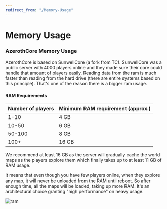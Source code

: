 ```yaml
---
redirect_from: "/Memory-Usage"
---
```


# Memory Usage

### AzerothCore Memory Usage

AzerothCore is based on SunwellCore (a fork from TC). SunwellCore was a public server with 4000 players online and they made sure their core could handle that amount of players easily. Reading data from the ram is much faster than reading from the hard drive (there are entire systems based on this principle). That's one of the reason there is a bigger ram usage.

#### RAM Requirements

| Number of players | Minimum RAM requirement (approx.) |
|-------------------|-----------------------------------|
| 1-10              |   4 GB                            |
| 10-50             |   6 GB                            |
| 50-100            |   8 GB                            |
| 100+              |  16 GB                            |

We recommend at least 16 GB as the server will gradually cache the world maps as the players explore them which finally takes up to at least 11 GB of RAM usage.

It means that even though you have few players online, when they explore any map, it will never be unloaded from the RAM until reboot. So after enough time, all the maps will be loaded, taking up more RAM.
It's an architectural choice granting "high performance" on heavy usage.

![ram](https://i.imgur.com/X3GBBbD.jpg)
